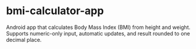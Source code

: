 # bmi-calculator-app
Android app that calculates Body Mass Index (BMI) from height and weight. Supports numeric-only input, automatic updates, and result rounded to one decimal place.
